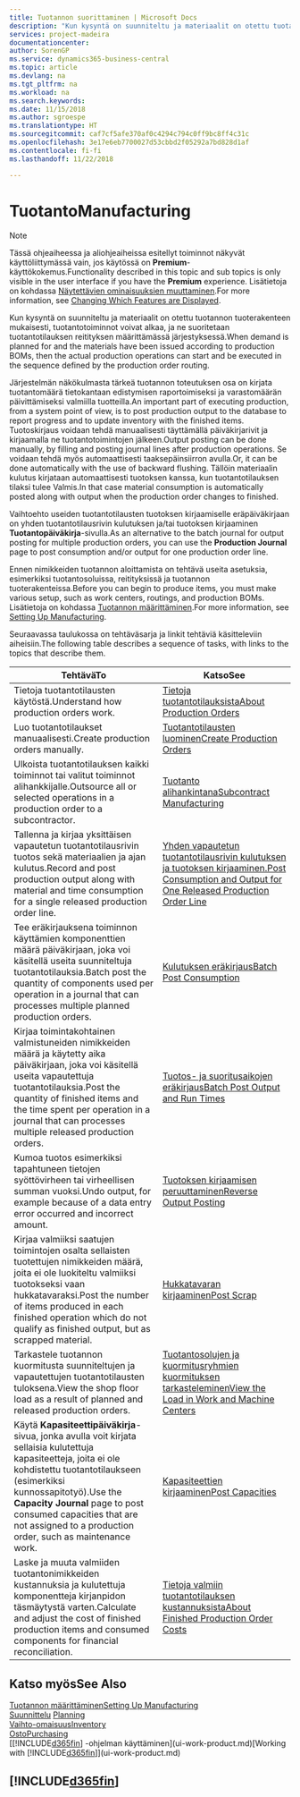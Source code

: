 ```yaml
---
title: Tuotannon suorittaminen | Microsoft Docs
description: "Kun kysyntä on suunniteltu ja materiaalit on otettu tuotannon tuoterakenteen mukaisesti, tuotantotoiminnot voivat alkaa, ja ne suoritetaan tuotantotilauksen reitityksen määrittämässä järjestyksessä."
services: project-madeira
documentationcenter: 
author: SorenGP
ms.service: dynamics365-business-central
ms.topic: article
ms.devlang: na
ms.tgt_pltfrm: na
ms.workload: na
ms.search.keywords: 
ms.date: 11/15/2018
ms.author: sgroespe
ms.translationtype: HT
ms.sourcegitcommit: caf7cf5afe370af0c4294c794c0ff9bc8ff4c31c
ms.openlocfilehash: 3e17e6eb7700027d53cbbd2f05292a7bd828d1af
ms.contentlocale: fi-fi
ms.lasthandoff: 11/22/2018

---
```

# <a name="manufacturing"></a><span data-ttu-id="b13a2-103">Tuotanto</span><span class="sxs-lookup"><span data-stu-id="b13a2-103">Manufacturing</span></span>
> [!NOTE]
> <span data-ttu-id="b13a2-104">Tässä ohjeaiheessa ja aliohjeaiheissa esitellyt toiminnot näkyvät käyttöliittymässä vain, jos käytössä on **Premium**-käyttökokemus.</span><span class="sxs-lookup"><span data-stu-id="b13a2-104">Functionality described in this topic and sub topics is only visible in the user interface if you have the **Premium** experience.</span></span> <span data-ttu-id="b13a2-105">Lisätietoja on kohdassa [Näytettävien ominaisuuksien muuttaminen](ui-experiences.md).</span><span class="sxs-lookup"><span data-stu-id="b13a2-105">For more information, see [Changing Which Features are Displayed](ui-experiences.md).</span></span>

<span data-ttu-id="b13a2-106">Kun kysyntä on suunniteltu ja materiaalit on otettu tuotannon tuoterakenteen mukaisesti, tuotantotoiminnot voivat alkaa, ja ne suoritetaan tuotantotilauksen reitityksen määrittämässä järjestyksessä.</span><span class="sxs-lookup"><span data-stu-id="b13a2-106">When demand is planned for and the materials have been issued according to production BOMs, then the actual production operations can start and be executed in the sequence defined by the production order routing.</span></span>  

<span data-ttu-id="b13a2-107">Järjestelmän näkökulmasta tärkeä tuotannon toteutuksen osa on kirjata tuotantomäärä tietokantaan edistymisen raportoimiseksi ja varastomäärän päivittämiseksi valmiilla tuotteilla.</span><span class="sxs-lookup"><span data-stu-id="b13a2-107">An important part of executing production, from a system point of view, is to post production output to the database to report progress and to update inventory with the finished items.</span></span> <span data-ttu-id="b13a2-108">Tuotoskirjaus voidaan tehdä manuaalisesti täyttämällä päiväkirjarivit ja kirjaamalla ne tuotantotoimintojen jälkeen.</span><span class="sxs-lookup"><span data-stu-id="b13a2-108">Output posting can be done manually, by filling and posting journal lines after production operations.</span></span> <span data-ttu-id="b13a2-109">Se voidaan tehdä myös automaattisesti taaksepäinsiirron avulla.</span><span class="sxs-lookup"><span data-stu-id="b13a2-109">Or, it can be done automatically with the use of backward flushing.</span></span> <span data-ttu-id="b13a2-110">Tällöin materiaalin kulutus kirjataan automaattisesti tuotoksen kanssa, kun tuotantotilauksen tilaksi tulee Valmis.</span><span class="sxs-lookup"><span data-stu-id="b13a2-110">In that case material consumption is automatically posted along with output when the production order changes to finished.</span></span>  

<span data-ttu-id="b13a2-111">Vaihtoehto useiden tuotantotilausten tuotoksen kirjaamiselle eräpäiväkirjaan on yhden tuotantotilausrivin kulutuksen ja/tai tuotoksen kirjaaminen **Tuotantopäiväkirja**-sivulla.</span><span class="sxs-lookup"><span data-stu-id="b13a2-111">As an alternative to the batch journal for output posting for multiple production orders, you can use the **Production Journal** page to post consumption and/or output for one production order line.</span></span>

<span data-ttu-id="b13a2-112">Ennen nimikkeiden tuotannon aloittamista on tehtävä useita asetuksia, esimerkiksi tuotantosoluissa, reitityksissä ja tuotannon tuoterakenteissa.</span><span class="sxs-lookup"><span data-stu-id="b13a2-112">Before you can begin to produce items, you must make various setup, such as work centers, routings, and production BOMs.</span></span> <span data-ttu-id="b13a2-113">Lisätietoja on kohdassa [Tuotannon määrittäminen](production-configure-production-processes.md).</span><span class="sxs-lookup"><span data-stu-id="b13a2-113">For more information, see [Setting Up Manufacturing](production-configure-production-processes.md).</span></span>

<span data-ttu-id="b13a2-114">Seuraavassa taulukossa on tehtäväsarja ja linkit tehtäviä käsitteleviin aiheisiin.</span><span class="sxs-lookup"><span data-stu-id="b13a2-114">The following table describes a sequence of tasks, with links to the topics that describe them.</span></span>   

|<span data-ttu-id="b13a2-115">**Tehtävä**</span><span class="sxs-lookup"><span data-stu-id="b13a2-115">**To**</span></span>|<span data-ttu-id="b13a2-116">**Katso**</span><span class="sxs-lookup"><span data-stu-id="b13a2-116">**See**</span></span>|  
|------------|-------------|  
|<span data-ttu-id="b13a2-117">Tietoja tuotantotilausten käytöstä.</span><span class="sxs-lookup"><span data-stu-id="b13a2-117">Understand how production orders work.</span></span>|[<span data-ttu-id="b13a2-118">Tietoja tuotantotilauksista</span><span class="sxs-lookup"><span data-stu-id="b13a2-118">About Production Orders</span></span>](production-about-production-orders.md)|
|<span data-ttu-id="b13a2-119">Luo tuotantotilaukset manuaalisesti.</span><span class="sxs-lookup"><span data-stu-id="b13a2-119">Create production orders manually.</span></span>|[<span data-ttu-id="b13a2-120">Tuotantotilausten luominen</span><span class="sxs-lookup"><span data-stu-id="b13a2-120">Create Production Orders</span></span>](production-how-to-create-production-orders.md)|
|<span data-ttu-id="b13a2-121">Ulkoista tuotantotilauksen kaikki toiminnot tai valitut toiminnot alihankkijalle.</span><span class="sxs-lookup"><span data-stu-id="b13a2-121">Outsource all or selected operations in a production order to a subcontractor.</span></span>|[<span data-ttu-id="b13a2-122">Tuotanto alihankintana</span><span class="sxs-lookup"><span data-stu-id="b13a2-122">Subcontract Manufacturing</span></span>](production-how-to-subcontract-manufacturing.md)|
|<span data-ttu-id="b13a2-123">Tallenna ja kirjaa yksittäisen vapautetun tuotantotilausrivin tuotos sekä materiaalien ja ajan kulutus.</span><span class="sxs-lookup"><span data-stu-id="b13a2-123">Record and post production output along with material and time consumption for a single released production order line.</span></span>|[<span data-ttu-id="b13a2-124">Yhden vapautetun tuotantotilausrivin kulutuksen ja tuotoksen kirjaaminen.</span><span class="sxs-lookup"><span data-stu-id="b13a2-124">Post Consumption and Output for One Released Production Order Line</span></span>](production-how-to-register-consumption-and-output.md)|  
|<span data-ttu-id="b13a2-125">Tee eräkirjauksena toiminnon käyttämien komponenttien määrä päiväkirjaan, joka voi käsitellä useita suunniteltuja tuotantotilauksia.</span><span class="sxs-lookup"><span data-stu-id="b13a2-125">Batch post the quantity of components used per operation in a journal that can processes multiple planned production orders.</span></span>|[<span data-ttu-id="b13a2-126">Kulutuksen eräkirjaus</span><span class="sxs-lookup"><span data-stu-id="b13a2-126">Batch Post Consumption</span></span>](production-how-to-post-consumption.md)|
|<span data-ttu-id="b13a2-127">Kirjaa toimintakohtainen valmistuneiden nimikkeiden määrä ja käytetty aika päiväkirjaan, joka voi käsitellä useita vapautettuja tuotantotilauksia.</span><span class="sxs-lookup"><span data-stu-id="b13a2-127">Post the quantity of finished items and the time spent per operation in a journal that can processes multiple released production orders.</span></span>|[<span data-ttu-id="b13a2-128">Tuotos- ja suoritusaikojen eräkirjaus</span><span class="sxs-lookup"><span data-stu-id="b13a2-128">Batch Post Output and Run Times</span></span>](production-how-to-post-output-quantity.md)|
|<span data-ttu-id="b13a2-129">Kumoa tuotos esimerkiksi tapahtuneen tietojen syöttövirheen tai virheellisen summan vuoksi.</span><span class="sxs-lookup"><span data-stu-id="b13a2-129">Undo output, for example because of a data entry error occurred and incorrect amount.</span></span>  |[<span data-ttu-id="b13a2-130">Tuotoksen kirjaamisen peruuttaminen</span><span class="sxs-lookup"><span data-stu-id="b13a2-130">Reverse Output Posting</span></span>](production-how-to-reverse-output-posting.md)|  
|<span data-ttu-id="b13a2-131">Kirjaa valmiiksi saatujen toimintojen osalta sellaisten tuotettujen nimikkeiden määrä, joita ei ole luokiteltu valmiiksi tuotokseksi vaan hukkatavaraksi.</span><span class="sxs-lookup"><span data-stu-id="b13a2-131">Post the number of items produced in each finished operation which do not qualify as finished output, but as scrapped material.</span></span>|[<span data-ttu-id="b13a2-132">Hukkatavaran kirjaaminen</span><span class="sxs-lookup"><span data-stu-id="b13a2-132">Post Scrap</span></span>](production-how-to-post-scrap.md)|
|<span data-ttu-id="b13a2-133">Tarkastele tuotannon kuormitusta suunniteltujen ja vapautettujen tuotantotilausten tuloksena.</span><span class="sxs-lookup"><span data-stu-id="b13a2-133">View the shop floor load as a result of planned and released production orders.</span></span>|[<span data-ttu-id="b13a2-134">Tuotantosolujen ja kuormitusryhmien kuormituksen tarkasteleminen</span><span class="sxs-lookup"><span data-stu-id="b13a2-134">View the Load in Work and Machine Centers</span></span>](production-how-to-view-the-load-on-work-centers.md)|      
|<span data-ttu-id="b13a2-135">Käytä **Kapasiteettipäiväkirja**-sivua, jonka avulla voit kirjata sellaisia kulutettuja kapasiteetteja, joita ei ole kohdistettu tuotantotilaukseen (esimerkiksi kunnossapitotyö).</span><span class="sxs-lookup"><span data-stu-id="b13a2-135">Use the **Capacity Journal** page to post consumed capacities that are not assigned to a production order, such as maintenance work.</span></span>|[<span data-ttu-id="b13a2-136">Kapasiteettien kirjaaminen</span><span class="sxs-lookup"><span data-stu-id="b13a2-136">Post Capacities</span></span>](production-how-to-post-capacities.md)|  
|<span data-ttu-id="b13a2-137">Laske ja muuta valmiiden tuotantonimikkeiden kustannuksia ja kulutettuja komponentteja kirjanpidon täsmäytystä varten.</span><span class="sxs-lookup"><span data-stu-id="b13a2-137">Calculate and adjust the cost of finished production items and consumed components for financial reconciliation.</span></span>|[<span data-ttu-id="b13a2-138">Tietoja valmiin tuotantotilauksen kustannuksista</span><span class="sxs-lookup"><span data-stu-id="b13a2-138">About Finished Production Order Costs</span></span>](finance-about-finished-production-order-costs.md)|  

## <a name="see-also"></a><span data-ttu-id="b13a2-139">Katso myös</span><span class="sxs-lookup"><span data-stu-id="b13a2-139">See Also</span></span>  
[<span data-ttu-id="b13a2-140">Tuotannon määrittäminen</span><span class="sxs-lookup"><span data-stu-id="b13a2-140">Setting Up Manufacturing</span></span>](production-configure-production-processes.md)  
<span data-ttu-id="b13a2-141">[Suunnittelu](production-planning.md)    </span><span class="sxs-lookup"><span data-stu-id="b13a2-141">[Planning](production-planning.md)    </span></span>  
[<span data-ttu-id="b13a2-142">Vaihto-omaisuus</span><span class="sxs-lookup"><span data-stu-id="b13a2-142">Inventory</span></span>](inventory-manage-inventory.md)  
[<span data-ttu-id="b13a2-143">Osto</span><span class="sxs-lookup"><span data-stu-id="b13a2-143">Purchasing</span></span>](purchasing-manage-purchasing.md)  
<span data-ttu-id="b13a2-144">[[!INCLUDE[d365fin](includes/d365fin_md.md)] -ohjelman käyttäminen](ui-work-product.md)</span><span class="sxs-lookup"><span data-stu-id="b13a2-144">[Working with [!INCLUDE[d365fin](includes/d365fin_md.md)]](ui-work-product.md)</span></span>

## [!INCLUDE[d365fin](includes/free_trial_md.md)]  

